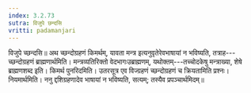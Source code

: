 ```yaml
---
index: 3.2.73
sutra: विजुपे छन्दसि
vritti: padamanjari
---
```


 विजुपे च्छन्दसि॥ अथ च्छन्दोग्रहणं किमर्थम्, यावता मन्त्र इत्यनुवृतेरेवभाषायां न भविष्यति, तत्राह---च्छन्दोग्रहणं ब्राह्मणार्थमिति। मन्त्रव्यतिरिक्तो वेदभागःउब्राह्मणम्, यथोक्तम्---तच्चोदकेषु मन्त्राख्या, शेषे ब्राह्मणशब्द इति।  किमर्थ पुनरिदमिति। उतरसूत्र एव विज्ग्रहणं च्छन्दोग्रहणं च क्रियतामिति प्रश्नः। नियमार्थमिति। ननु द्दशिग्रहणादेव भाषायां न भविष्यति, सत्यम्; तस्यैव प्रपञ्चार्थमिदम्॥